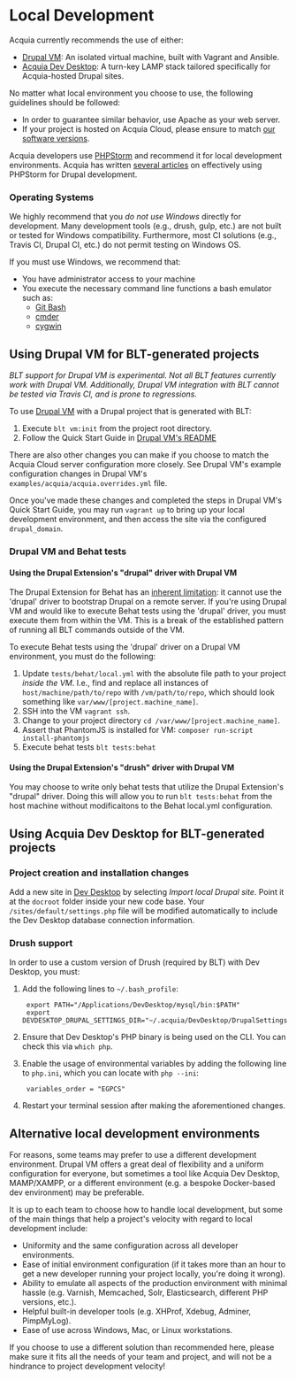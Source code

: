 # Local Development

Acquia currently recommends the use of either:

  * [Drupal VM](#using-drupal-vm-for-blt-generated-projects): An isolated virtual machine, built with Vagrant and Ansible.
  * [Acquia Dev Desktop](#acquia-dev-desktop): A turn-key LAMP stack tailored specifically for Acquia-hosted Drupal sites.

No matter what local environment you choose to use, the following guidelines should be followed:

  * In order to guarantee similar behavior, use Apache as your web server.
  * If your project is hosted on Acquia Cloud, please ensure to match [our software versions](https://docs.acquia.com/cloud/arch/tech-platform).

Acquia developers use [PHPStorm](http://www.jetbrains.com/phpstorm/) and recommend it for local development environments. Acquia has written [several articles](https://docs.acquia.com/search/site/phpstorm) on effectively using PHPStorm for Drupal development.

### Operating Systems

We highly recommend that you *do not use Windows* directly for development. Many development tools (e.g., drush, gulp, etc.) are not built or tested for Windows compatibility. Furthermore, most CI solutions (e.g., Travis CI, Drupal CI, etc.) do not permit testing on Windows OS.

If you must use Windows, we recommend that:
* You have administrator access to your machine
* You execute the necessary command line functions a bash emulator such as:
    * [Git Bash](https://git-for-windows.github.io/)
    * [cmder](http://cmder.net/)
    * [cygwin](https://www.cygwin.com/)

## Using Drupal VM for BLT-generated projects

_BLT support for Drupal VM is experimental. Not all BLT features currently work with Drupal VM. Additionally, Drupal VM integration with BLT cannot be tested via Travis CI, and is prone to regressions._

To use [Drupal VM](http://www.drupalvm.com/) with a Drupal project that is generated with BLT:

1. Execute `blt vm:init` from the project root directory.
1. Follow the Quick Start Guide in [Drupal VM's README](https://github.com/geerlingguy/drupal-vm#quick-start-guide)

There are also other changes you can make if you choose to match the Acquia Cloud server configuration more closely. See Drupal VM's example configuration changes in Drupal VM's `examples/acquia/acquia.overrides.yml` file.

Once you've made these changes and completed the steps in Drupal VM's Quick Start Guide, you may run `vagrant up` to bring up your local development environment, and then access the site via the configured `drupal_domain`.

### Drupal VM and Behat tests

#### Using the Drupal Extension's "drupal" driver with Drupal VM

The Drupal Extension for Behat has an [inherent limitation](https://behat-drupal-extension.readthedocs.io/en/3.1/drivers.html): it cannot use the 'drupal' driver to bootstrap Drupal on a remote server. If you're using Drupal VM and would like to execute Behat tests using the 'drupal' driver, you must execute them from within the VM. This is a break of the established pattern of running all BLT commands outside of the VM.

To execute Behat tests using the 'drupal' driver on a Drupal VM environment, you must do the following:

1. Update `tests/behat/local.yml` with the absolute file path to your project _inside the VM_. I.e., find and replace all instances of `host/machine/path/to/repo` with `/vm/path/to/repo`, which should look something like `var/www/[project.machine_name]`. 
1. SSH into the VM `vagrant ssh`.
1. Change to your project directory `cd /var/www/[project.machine_name]`.
1. Assert that PhantomJS is installed for VM: `composer run-script install-phantomjs`
1. Execute behat tests `blt tests:behat`

#### Using the Drupal Extension's "drush" driver with Drupal VM

You may choose to write only behat tests that utilize the Drupal Extension's "drupal" driver. Doing this will allow you to run `blt tests:behat` from the host machine without modificaitons to the Behat local.yml configuration.

## Using Acquia Dev Desktop for BLT-generated projects

### Project creation and installation changes

Add a new site in [Dev Desktop](https://www.acquia.com/products-services/dev-desktop) by selecting _Import local Drupal site_. Point it at the `docroot` folder inside your new code base. Your `/sites/default/settings.php` file will be modified automatically to include the Dev Desktop database connection information.

### Drush support

In order to use a custom version of Drush (required by BLT) with Dev Desktop, you must:

1. Add the following lines to `~/.bash_profile`:

        export PATH="/Applications/DevDesktop/mysql/bin:$PATH"
        export DEVDESKTOP_DRUPAL_SETTINGS_DIR="~/.acquia/DevDesktop/DrupalSettings"

1. Ensure that Dev Desktop's PHP binary is being used on the CLI. You can check this via `which php`. 
1. Enable the usage of environmental variables by adding the following line to `php.ini`, which you can locate with `php --ini`:

        variables_order = "EGPCS"

1. Restart your terminal session after making the aforementioned changes.

## Alternative local development environments

For reasons, some teams may prefer to use a different development environment. Drupal VM offers a great deal of flexibility and a uniform configuration for everyone, but sometimes a tool like Acquia Dev Desktop, MAMP/XAMPP, or a different environment (e.g. a bespoke Docker-based dev environment) may be preferable.

It is up to each team to choose how to handle local development, but some of the main things that help a project's velocity with regard to local development include:

* Uniformity and the same configuration across all developer environments.
* Ease of initial environment configuration (if it takes more than an hour to get a new developer running your project locally, you're doing it wrong).
* Ability to emulate all aspects of the production environment with minimal hassle (e.g. Varnish, Memcached, Solr, Elasticsearch, different PHP versions, etc.).
* Helpful built-in developer tools (e.g. XHProf, Xdebug, Adminer, PimpMyLog).
* Ease of use across Windows, Mac, or Linux workstations.

If you choose to use a different solution than recommended here, please make sure it fits all the needs of your team and project, and will not be a hindrance to project development velocity!
